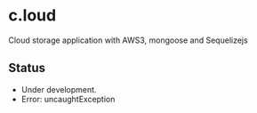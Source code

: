 # c.loud

Cloud storage application with AWS3, mongoose and Sequelizejs

## Status

- Under development.
- Error: uncaughtException
